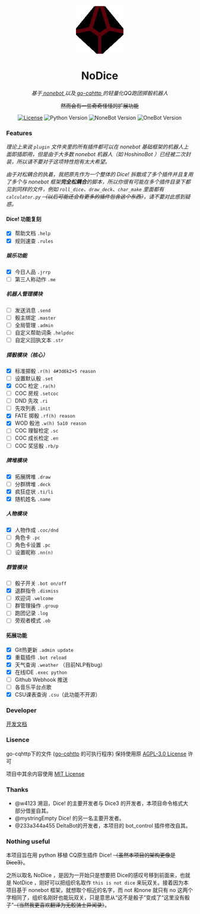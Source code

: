 <div align="center">
	<img width="128" src="docs/nodice.png" alt="logo"></br>

# NoDice

*基于[ nonebot ](https://github.com/nonebot/nonebot)以及[ go-cqhttp ](https://github.com/Mrs4s/go-cqhttp)的轻量化QQ跑团掷骰机器人*

~~然而会有一些奇奇怪怪的扩展功能~~

[![License](https://img.shields.io/github/license/thereisnodice/nodice)](LICENSE)
![Python Version](https://img.shields.io/badge/python-3.7+-blue.svg)
![NoneBot Version](https://img.shields.io/badge/nonebot-1+-red.svg)
![OneBot Version](https://img.shields.io/badge/OneBot-v11-black)

</div>

### Features

*理论上来说 `plugin` 文件夹里的所有插件都可以在 nonebot 基础框架的机器人上面即插即用，但是由于大多数 nonebot 机器人（如 HoshinoBot ）已经被二次封装，所以请不要对于这项特性抱有太大希望。*

*由于对松耦合的执着，我把原先作为一个整体的 Dice! 拆散成了多个插件并且复用了多个与 nonebot 框架**完全松耦合**的脚本，所以你很有可能在多个插件目录下都见到同样的文件，例如 `roll_dice`、`draw_deck`、`char_make` 里面都有 `calculator.py` ~~（以后可能还会有更多的插件包含这个东西）~~，请不要对此感到疑惑。*

#### Dice! 功能复刻

- [x] 帮助文档 `.help`
- [x] 规则速查 `.rules`
  
##### 娱乐功能

- [x] 今日人品 `.jrrp`
- [ ] 第三人称动作 `.me`

##### 机器人管理模块

- [ ] 发送消息 `.send`
- [ ] 骰主绑定 `.master`
- [ ] 全局管理 `.admin`
- [ ] 自定义帮助词条 `.helpdoc`
- [ ] 自定义回执文本 `.str`

##### 掷骰模块（核心）

- [x] 标准掷骰 `.r(h) 4#3d6k2+5 reason`
- [ ] 设置默认骰 `.set`
- [x] COC 检定 `.ra(h)`
- [ ] COC 房规 `.setcoc`
- [ ] DND 先攻 `.ri`
- [ ] 先攻列表 `.init`
- [x] FATE 掷骰 `.rf(h) reason`
- [x] WOD 骰池 `.w(h) 5a10 reason`
- [ ] COC 理智检定 `.sc`
- [ ] COC 成长检定 `.en`
- [ ] COC 奖惩骰 `.rb/p`

##### 牌堆模块

- [x] 拓展牌堆 `.draw` 
- [ ] 分群牌堆 `.deck`
- [x] 疯狂症状 `.ti/li`
- [x] 随机姓名 `.name`

##### 人物模块

- [x] 人物作成 `.coc/dnd`
- [ ] 角色卡 `.pc`
- [ ] 角色卡设置 `.pc`
- [ ] 设置昵称 `.nn(n)`

##### 群管模块

- [ ] 骰子开关 `.bot on/off`
- [x] 退群指令  `.dismiss`
- [ ] 欢迎词 `.welcome`
- [ ] 群管理操作 `.group`
- [ ] 跑团记录 `.log`
- [ ] 旁观者模式 `.ob`

#### 拓展功能

- [x] Git热更新 `.admin update`
- [x] 重载插件 `.bot reload`
- [x] 天气查询 `.weather` （目前NLP有bug）
- [x] 在线IDE `.exec python`
- [ ] Github Webhook 推送
- [ ] 各音乐平台点歌
- [x] CSU课表查询 `.csu`（此功能不开源）

### Developer

[开发文档](./docs/DEVELOPER.md)

### Lisence

go-cqhttp下的文件 ([go-cqhttp](https://github.com/Mrs4s/go-cqhttp) 的可执行程序) 保持使用原 [AGPL-3.0 License](https://github.com/Mrs4s/go-cqhttp/blob/master/LICENSE) 许可

项目中其余内容使用 [MIT License](LICENSE)

### Thanks

- @w4123 溯洄，Dice! 的主要开发者与 Dice3 的开发者，本项目命令格式大部分借鉴自其。
- @mystringEmpty Dice! 的另一名主要开发者。
- @233a344a455 DeltaBot的开发者，本项目的 bot_control 插件修改自其。

### Nothing useful

本项目旨在用 python 移植 CQ原生插件 Dice! ~~（虽然本项目的架构更像是 Dice3）~~。

之所以取名 NoDice ，是因为一开始只是想要把 Dice的感叹号移到前面来，也就是 NotDice ，刚好可以把组织名取作 `this is not dice` 来玩双关。接着因为本项目基于 nonebot 框架，就想取个相近的名字，而 not 和none 就只有 no 这两个字相同了，组织名刚好也能玩双关，只是意思从“这不是骰子”变成了“这里没有骰子”~~（当然我更喜欢翻译为无骰骑士异闻录）~~。